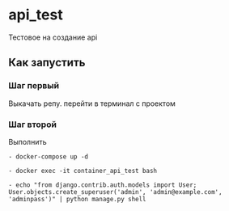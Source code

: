 # api_test
Тестовое на создание api

## Как запустить

### Шаг первый 
Выкачать репу.
перейти в терминал с проектом

### Шаг второй
Выполнить
```
- docker-compose up -d
```
```
- docker exec -it container_api_test bash
```
```
- echo "from django.contrib.auth.models import User; User.objects.create_superuser('admin', 'admin@example.com', 'adminpass')" | python manage.py shell
```
